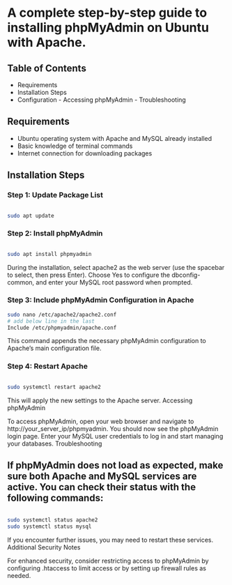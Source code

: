 # A complete step-by-step guide to installing phpMyAdmin on Ubuntu with Apache.
## Table of Contents

   - Requirements
   - Installation Steps
  -  Configuration
    - Accessing phpMyAdmin
    - Troubleshooting

## Requirements

   - Ubuntu operating system with Apache and MySQL already installed
   - Basic knowledge of terminal commands
   - Internet connection for downloading packages

## Installation Steps
### Step 1: Update Package List

```bash

sudo apt update
```
### Step 2: Install phpMyAdmin

```bash

sudo apt install phpmyadmin
```
 During the installation, select apache2 as the web server (use the spacebar to select, then press Enter). Choose Yes to configure the dbconfig-common, and enter your MySQL root password when prompted.

### Step 3: Include phpMyAdmin Configuration in Apache

```bash
sudo nano /etc/apache2/apache2.conf
# add below line in the last
Include /etc/phpmyadmin/apache.conf
```
 This command appends the necessary phpMyAdmin configuration to Apache’s main configuration file.

### Step 4: Restart Apache

```bash

sudo systemctl restart apache2
```
This will apply the new settings to the Apache server.
Accessing phpMyAdmin

To access phpMyAdmin, open your web browser and navigate to http://your_server_ip/phpmyadmin. You should now see the phpMyAdmin login page. Enter your MySQL user credentials to log in and start managing your databases.
Troubleshooting

## If phpMyAdmin does not load as expected, make sure both Apache and MySQL services are active. You can check their status with the following commands:

```bash

sudo systemctl status apache2
sudo systemctl status mysql
```
If you encounter further issues, you may need to restart these services.
Additional Security Notes

For enhanced security, consider restricting access to phpMyAdmin by configuring .htaccess to limit access or by setting up firewall rules as needed.

